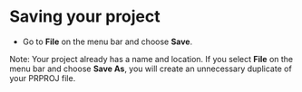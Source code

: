 # Saving your project

* Go to **File** on the menu bar and choose **Save**.

Note: Your project already has a name and location. If you select **File** on the menu bar and choose **Save As**, you will create an unnecessary duplicate of your PRPROJ file.

